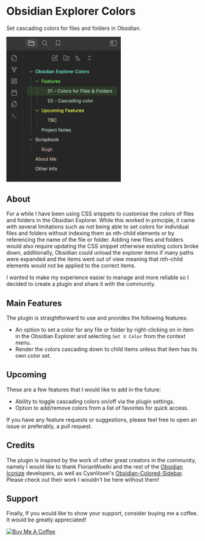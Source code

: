 # Obsidian Explorer Colors
Set cascading colors for files and folders in Obsidian.

<img src="docs/explorer-preview-image.png" alt="Explorer Preview Image" width="300"/>

## About
For a while I have been using CSS snippets to customise the colors of files and folders in the Obsidian Explorer. While this worked in principle, it came with several limitations such as not being able to set colors for individual files and folders without indexing them as nth-child elements or by referencing the name of the file or folder. Adding new files and folders would also require updating the CSS snippet otherwise existing colors broke down, additionally, Obsidian could unload the explorer items if many paths were expanded and the items went out of view meaning that nth-child elements would not be applied to the correct items.

I wanted to make my experience easier to manage and more reliable so I decided to create a plugin and share it with the community.

## Main Features
The plugin is straightforward to use and provides the following features:

- An option to set a color for any file or folder by right-clicking on in item in the Obsidian Explorer and selecting `Set X Color` from the context menu.
- Render the colors cascading down to child items unless that item has its own color set.

## Upcoming
These are a few features that I would like to add in the future:

- Ability to toggle cascading colors on/off via the plugin settings.
- Option to add/remove colors from a list of favorites for quick access.

If you have any feature requests or suggestions, please feel free to open an issue or preferably, a pull request.

## Credits

The plugin is inspired by the work of other great creators in the community, namely I would like to thank FlorianWoelki and the rest of the [Obsidian Iconize](https://github.com/FlorianWoelki/obsidian-iconize) developers, as well as CyanVoxel's [Obsidian-Colored-Sidebar](https://github.com/CyanVoxel/Obsidian-Colored-Sidebar). Please check out their work I wouldn't be here without them!

## Support
Finally, If you would like to show your support, consider buying me a coffee. It would be greatly appreciated!

<a href="https://www.buymeacoffee.com/VaguelyElectric" target="_blank"><img src="https://cdn.buymeacoffee.com/buttons/v2/default-red.png" alt="Buy Me A Coffee" style="height: 60px !important;width: 217px !important;" ></a>
